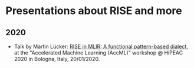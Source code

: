 # Presentations about RISE and more

## 2020
- Talk by Martin Lücker: [RISE in MLIR: A functional pattern-based dialect](http://rise-lang.org/presentations/2020/accml_RISE_in_MLIR_Bologna_2020.pdf), at the "Accelerated Machine Learning  (AccML)" workshop @ HiPEAC 2020 in Bologna, Italy, 20/01/2020.
